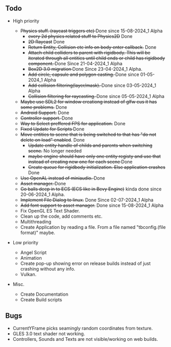 Todo
----

- High priority
    - <s>Physics stuff. (raycast triggers etc) </s> Done since 15-08-2024_1 Alpha  
        - <s>every 2d physics related stuff to Physics2D</s> Done
        - <s>2D Raycast</s> Done
        - <s>Return Entity, Collision etc info on body enter callback.</s> Done
        - <s>Attach child colliders to parent with rigidbody. 
          This will be iterated through all entities until child ends or child has rigidbody component. </s> Done Since 21-04-2024_1 Alpha
        - <s>Box2D 3.0 migration </s> Done Since 23-04-2024_1 Alpha.
        - <s>Add circle, capsule and polygon casting. </s> Done since 01-05-2024_1 Alpha
        - <s>Add collision filtering(layer/mask). </s> Done since 03-05-2024_1 Alpha
        - <s>Collision filtering for raycasting. </s> Done since 05-05-2024_1 Alpha
    - <s>Maybe use SDL2 for window creationg instead of glfw cus it has some problems.</s> Done
    - <s>Android Support.</s> Done
    - <s>Controller support. </s> Done
    - <s>Way to Select preffered FPS for application.</s> Done
    - <s>Fixed Update for Scripts </s> Done
    - <s>Move entities to scene that is being switched to that has "do not delete on load" enabled</s>. Done
        - <s>Update entity handle of childs and parents when switching scene.</s> No longer needed
        - <s>maybe engine should have only one entity registy and use that instead of creating new one for each scene </s> Done
        - <s>Create queue for rigidbody initialization. Else application crashes </s> Done
    - <s>Use OpenAL instead of miniaudio. </s> Done
    - <s>Asset manager. </s> Done
    - <s>Go balls deep in to ECS (ECS like in Bevy Engine)</s> kinda done since 20-06-2024_1 Alpha. 
    - <s>Implement File Dialog to linux.</s> Done Since 02-07-2024_1 Alpha
    - <s>Add font support to asset manager.</s> Done since 15-08-2024_1 Alpha 
    - Fix OpenGL ES Text Shader. 
    - Clean up the code, add comments etc.
    - Multithreading
    - Create Application by reading a file. From a file named "tbconfig.(file format)" maybe.


- Low priority
    - Angel Script
    - Animation
    - Create pop-up showing error on release builds instead of just crashing without any info. 
    - Vulkan.

- Misc.
    - Create Documentation
    - Create Build scripts

Bugs
----
- CurrentYFrame picks seamingly random coordinates from texture.
- GLES 3.0 text shader not working.
- Controllers, Sounds and Texts are not visible/working on web builds.
